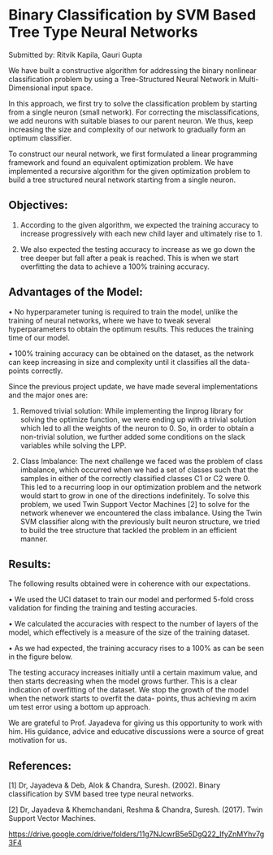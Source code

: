 # Binary Classification by SVM Based Tree Type Neural Networks

Submitted by: Ritvik Kapila, Gauri Gupta

We have built a constructive algorithm for addressing the binary nonlinear classification problem by using a Tree-Structured Neural Network in Multi-Dimensional input space.

In this approach, we first try to solve the classification problem by starting from a single neuron (small network). For correcting the misclassifications, we add neurons with suitable biases to our parent neuron. We thus, keep increasing the size and complexity of our network to gradually form an optimum classifier.

To construct our neural network, we first formulated a linear programming framework and found an equivalent optimization problem. We have implemented a recursive algorithm for the given optimization problem to build a tree structured neural network starting from a single neuron.


## Objectives:
1. According to the given algorithm, we expected the training accuracy to increase progressively with each new child layer and ultimately rise to 1.

2. We also expected the testing accuracy to increase as we go down the tree deeper but fall after a peak is reached. This is when we start overfitting the data to achieve a 100% training accuracy.



## Advantages of the Model:

• No hyperparameter tuning is required to train the model, unlike the training of neural networks, where we have to tweak several hyperparameters to obtain the optimum results. This reduces the training time of our model.

• 100% training accuracy can be obtained on the dataset, as the network can keep increasing in size and complexity until it classifies all the data-points correctly.


Since the previous project update, we have made several implementations and the major ones are:


1. Removed trivial solution:
While implementing the linprog library for solving the optimize function, we were ending up with a trivial solution which led to all the weights of the neuron to 0. So, in order to obtain a non-trivial solution, we further added some conditions on the slack variables while solving the LPP.


2. Class Imbalance:
The next challenge we faced was the problem of class imbalance, which occurred when we had a set of classes such that the samples in either of the correctly classified classes C1 or C2 were 0. This led to a recurring loop in our optimization problem and the network would start to grow in one of the directions indefinitely. To solve this problem, we used Twin Support Vector Machines [2] to solve for the network whenever we encountered the class imbalance. Using the Twin SVM classifier along with the previously built neuron structure, we tried to build the tree structure that tackled the problem in an efficient manner.


## Results:

The following results obtained were in coherence with our expectations.


• We used the UCI dataset to train our model and performed 5-fold cross validation for finding the training and testing accuracies.

• We calculated the accuracies with respect to the number of layers of the model, which effectively is a measure of the size of the training dataset.

• As we had expected, the training accuracy rises to a 100% as can be seen in the figure below.


The testing accuracy increases initially until a certain maximum value, and then starts decreasing when the model grows further. This is a clear indication of overfitting of the dataset.
We stop the growth of the model when the network starts to overfit the data- points, thus achieving m axim um test error using a bottom up approach.


We are grateful to Prof. Jayadeva for giving us this opportunity to work with him. His guidance, advice and educative discussions were a source of great motivation for us.

## References:

[1] Dr, Jayadeva & Deb, Alok & Chandra, Suresh. (2002). Binary classification by SVM based tree type neural networks.

[2] Dr, Jayadeva & Khemchandani, Reshma & Chandra, Suresh. (2017). Twin Support Vector Machines.

https://drive.google.com/drive/folders/11g7NJcwrB5e5DgQ22_IfyZnMYhv7g3F4
